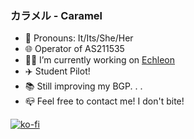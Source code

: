 ### カラメル - Caramel
- :yellow_heart: Pronouns: It/Its/She/Her
- 🌐 Operator of AS211535
- 👩‍💻 I’m currently working on [Echleon](https://github.com/solemcaelum/echleon)
- :airplane: Student Pilot!
- :books: Still improving my BGP. . .
- :mailbox_closed: Feel free to contact me! I don't bite!

[![ko-fi](https://www.ko-fi.com/img/githubbutton_sm.svg)](https://ko-fi.com/V7V818EW0)
